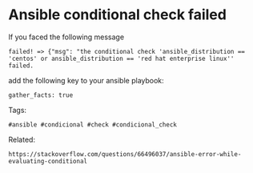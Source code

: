 # Ansible conditional check failed 

If you faced the following message 
```
failed! => {"msg": "the conditional check 'ansible_distribution == 'centos' or ansible_distribution == 'red hat enterprise linux'' failed.
```
add the following key to your ansible playbook:
```
gather_facts: true
```

Tags:
```
#ansible #condicional #check #condicional_check
```

Related:
```
https://stackoverflow.com/questions/66496037/ansible-error-while-evaluating-conditional
```
